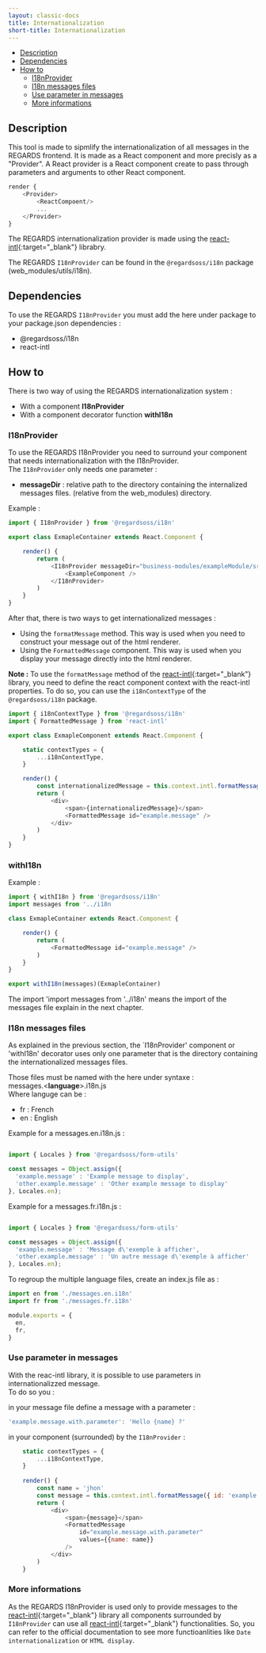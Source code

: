 ```yaml
---
layout: classic-docs
title: Internationalization
short-title: Internationalization
---
```


<!-- START doctoc generated TOC please keep comment here to allow auto update -->
<!-- DON'T EDIT THIS SECTION, INSTEAD RE-RUN doctoc TO UPDATE -->


- [Description](#description)
- [Dependencies](#dependencies)
- [How to](#how-to)
  - [I18nProvider](#i18nprovider)
  - [I18n messages files](#i18n-messages-files)
  - [Use parameter in messages](#use-parameter-in-messages)
  - [More informations](#more-informations)

<!-- END doctoc generated TOC please keep comment here to allow auto update -->

## Description

This tool is made to sipmlify the internationalization of all messages in the REGARDS frontend. It is made as a React component and more precisly as a "Provider". A React provider is a React component create to pass through parameters and arguments to other React component.

```javascript
render {
	<Provider>
		<ReactCompoent/>
		...
	</Provider>
}
```

The REGARDS internationalization provider is made using the [react-intl](https://github.com/yahoo/react-intl){:target="_blank"} librabry.

The REGARDS `I18nProvider` can be found in the `@regardsoss/i18n` package (web_modules/utils/i18n).

## Dependencies

To use the REGARDS `I18nProvider` you must add the here under package to your package.json dependencies :
 - @regardsoss/i18n
 - react-intl

## How to

There is two way of using the REGARDS internationalization system :
 - With a component **I18nProvider**
 - With a component decorator function **withI18n**

### I18nProvider

To use the REGARDS I18nProvider you need to surround your component that needs internationalization with the I18nProvider.  
The `I18nProvider` only needs one parameter :
 - **messageDir** : relative path to the directory containing the internalized messages files. (relative from the web_modules) directory.
 
Example :

```javascript
import { I18nProvider } from '@regardsoss/i18n'

export class ExmapleContainer extends React.Component {

	render() {
		return (
			<I18nProvider messageDir="business-modules/exampleModule/src/i18n">
				<ExampleComponent />
			</I18nProvider>
		)
	}
}
```

After that, there is two ways to get internationalized messages : 
 - Using the `formatMessage` method. This way is used when you need to construct your message out of the html renderer.
 - Using the `FormattedMessage` component. This way is used when you display your message directly into the html renderer.
 
**Note :** To use the `formatMessage` method of the [react-intl](https://github.com/yahoo/react-intl){:target="_blank"} library,
you need to define the react component context with the react-intl properties. To do so, you can use the `i18nContextType` 
of the `@regardsoss/i18n` package.

```javascript
import { i18nContextType } from '@regardsoss/i18n'
import { FormattedMessage } from 'react-intl'

export class ExmapleComponent extends React.Component {

	static contextTypes = {
    	...i18nContextType,
  	}

	render() {
		const internationalizedMessage = this.context.intl.formatMessage({ id: 'example.message' })
		return (
			<div>
				<span>{internationalizedMessage}</span>
				<FormattedMessage id="example.message" />
			</div>
		)
	}
}

```

### withI18n

Example :

```javascript
import { withI18n } from '@regardsoss/i18n'
import messages from '../i18n

class ExmapleContainer extends React.Component {

	render() {
		return (
			<FormattedMessage id="example.message" />
		)
	}
}

export withI18n(messages)(ExmapleContainer)
```

The import 'import messages from '../i18n'  means the import of the messages file explain in the next chapter.


### I18n messages files

As explained in the previous section, the `I18nProvider' component or 'withI18n' decorator uses only one parameter that is the directory containing the internationalized messages files.  

Those files must be named with the here under syntaxe :  
messages.<**language**>.i18n.js  
Where languge can be :
 - fr : French
 - en : English

Example for a messages.en.i18n.js :

```javascript

import { Locales } from '@regardsoss/form-utils'

const messages = Object.assign({
  'example.message' : 'Example message to display',
  'other.example.message' : 'Other example message to display'
}, Locales.en);

```

Example for a messages.fr.i18n.js :

```javascript

import { Locales } from '@regardsoss/form-utils'

const messages = Object.assign({
  'example.message' : 'Message d\'exemple à afficher',
  'other.example.message' : 'Un autre message d\'exemple à afficher'
}, Locales.en);

```

To regroup the multiple language files, create an index.js file as : 
```js
import en from './messages.en.i18n'
import fr from './messages.fr.i18n'

module.exports = {
  en,
  fr,
}

```

### Use parameter in messages

With the reac-intl library, it is possible to use parameters in internationalizzed message.  
To do so you : 

in your message file define a message with a parameter : 

```javascript
'example.message.with.parameter': 'Hello {name} ?'
```

in your component (surrounded) by the `I18nProvider` :

```javascript
	static contextTypes = {
    	...i18nContextType,
  	}
  	
	render() {
		const name = 'jhon'
		const message = this.context.intl.formatMessage({ id: 'example.message.with.parameter' }, { name })
		return (
			<div>
				<span>{message}</span>
				<FormattedMessage 
					id="example.message.with.parameter"
					values={{name: name}} 
				/>
			</div>
		)
	}

```

### More informations

As the REGARDS I18nProvider is used only to provide messages to the [react-intl](https://github.com/yahoo/react-intl){:target="_blank"} library all
components surrounded by `I18nProvider` can use all [react-intl](https://github.com/yahoo/react-intl){:target="_blank"} functionalities.  So, you can refer to the official documentation to see more functioanlities like `Date internationalization` or `HTML display`.

